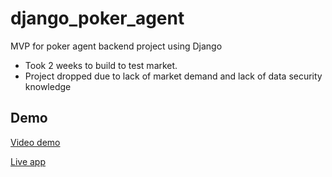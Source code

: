 # django_poker_agent
MVP for poker agent backend project using Django

* Took 2 weeks to build to test market.
* Project dropped due to lack of market demand and lack of data security knowledge


## Demo
[Video demo](https://www.youtube.com/watch?v=X8mA24Kkc64)

[Live app](https://polar-wave-26965.herokuapp.com/)
